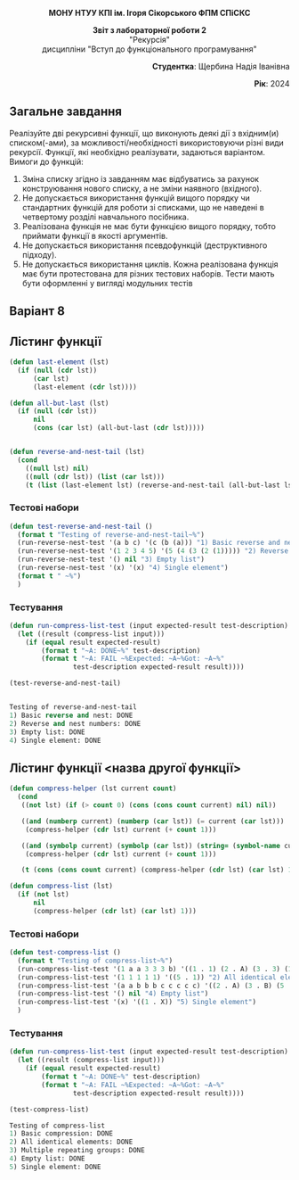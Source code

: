 <p align="center"><b>МОНУ НТУУ КПІ ім. Ігоря Сікорського ФПМ СПіСКС</b></p>
<p align="center">
<b>Звіт з лабораторної роботи 2</b><br/>
"Рекурсія"<br/>
дисципліни "Вступ до функціонального програмування"
</p>
<p align="right"><b>Студентка</b>: Щербина Надія Іванівна</p>
<p align="right"><b>Рік</b>: 2024</p>

## Загальне завдання
Реалізуйте дві рекурсивні функції, що виконують деякі дії з вхідним(и) списком(-ами), за
можливості/необхідності використовуючи різні види рекурсії. Функції, які необхідно
реалізувати, задаються варіантом. 
Вимоги до функцій:

1. Зміна списку згідно із завданням має відбуватись за рахунок конструювання нового
списку, а не зміни наявного (вхідного).
2. Не допускається використання функцій вищого порядку чи стандартних функцій
для роботи зі списками, що не наведені в четвертому розділі навчального
посібника.
3. Реалізована функція не має бути функцією вищого порядку, тобто приймати функції
в якості аргументів.
4. Не допускається використання псевдофункцій (деструктивного підходу).
5. Не допускається використання циклів.
Кожна реалізована функція має бути протестована для різних тестових наборів. Тести
мають бути оформленні у вигляді модульних тестів

## Варіант **8**
<!-- Зазначається завдання за варіантом -->
## Лістинг функції <reverse-and-nest-tail>
```lisp
(defun last-element (lst)
  (if (null (cdr lst))
      (car lst)
      (last-element (cdr lst))))

(defun all-but-last (lst)
  (if (null (cdr lst))
      nil
      (cons (car lst) (all-but-last (cdr lst)))))


(defun reverse-and-nest-tail (lst)
  (cond
    ((null lst) nil)  
    ((null (cdr lst)) (list (car lst)))  
    (t (list (last-element lst) (reverse-and-nest-tail (all-but-last lst))))))  
```
### Тестові набори
```lisp
(defun test-reverse-and-nest-tail ()
  (format t "Testing of reverse-and-nest-tail~%")
  (run-reverse-nest-test '(a b c) '(c (b (a))) "1) Basic reverse and nest")
  (run-reverse-nest-test '(1 2 3 4 5) '(5 (4 (3 (2 (1))))) "2) Reverse and nest numbers")
  (run-reverse-nest-test '() nil "3) Empty list")
  (run-reverse-nest-test '(x) '(x) "4) Single element")
  (format t " ~%")
  )
```
### Тестування
```lisp
(defun run-compress-list-test (input expected-result test-description)
  (let ((result (compress-list input)))
    (if (equal result expected-result)
        (format t "~A: DONE~%" test-description)
        (format t "~A: FAIL ~%Expected: ~A~%Got: ~A~%"
                test-description expected-result result))))

(test-reverse-and-nest-tail)


Testing of reverse-and-nest-tail
1) Basic reverse and nest: DONE
2) Reverse and nest numbers: DONE
3) Empty list: DONE
4) Single element: DONE
```
## Лістинг функції <назва другої функції>
```lisp
(defun compress-helper (lst current count)
  (cond
   ((not lst) (if (> count 0) (cons (cons count current) nil) nil))

   ((and (numberp current) (numberp (car lst)) (= current (car lst)))
    (compress-helper (cdr lst) current (+ count 1)))

   ((and (symbolp current) (symbolp (car lst)) (string= (symbol-name current) (symbol-name (car lst))))
    (compress-helper (cdr lst) current (+ count 1)))

   (t (cons (cons count current) (compress-helper (cdr lst) (car lst) 1)))))

(defun compress-list (lst)
  (if (not lst)
      nil
      (compress-helper (cdr lst) (car lst) 1)))
```
### Тестові набори
```lisp
(defun test-compress-list ()
  (format t "Testing of compress-list~%")
  (run-compress-list-test '(1 a a 3 3 3 b) '((1 . 1) (2 . A) (3 . 3) (1 . B)) "1) Basic compression")
  (run-compress-list-test '(1 1 1 1 1) '((5 . 1)) "2) All identical elements")
  (run-compress-list-test '(a a b b b c c c c c) '((2 . A) (3 . B) (5 . C)) "3) Multiple repeating groups")
  (run-compress-list-test '() nil "4) Empty list")
  (run-compress-list-test '(x) '((1 . X)) "5) Single element")
  )
```
### Тестування
```lisp
(defun run-compress-list-test (input expected-result test-description)
  (let ((result (compress-list input)))
    (if (equal result expected-result)
        (format t "~A: DONE~%" test-description)
        (format t "~A: FAIL ~%Expected: ~A~%Got: ~A~%"
                test-description expected-result result))))

(test-compress-list)

Testing of compress-list
1) Basic compression: DONE
2) All identical elements: DONE
3) Multiple repeating groups: DONE
4) Empty list: DONE
5) Single element: DONE
```

